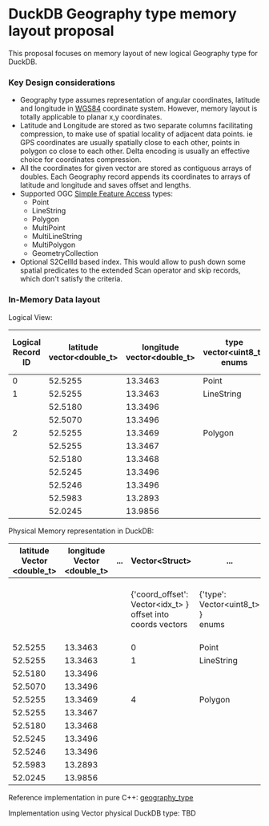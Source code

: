 # DuckDB Geography type memory layout proposal

This proposal focuses on memory layout of new logical Geography type for DuckDB.

### Key Design considerations

- Geography type assumes representation of angular coordinates, latitude and longitude in [WGS84](https://en.wikipedia.org/wiki/World_Geodetic_System) coordinate system. However, memory layout is totally applicable to planar x,y coordinates. 
- Latitude and Longitude are stored as two separate columns facilitating compression, to make use of spatial locality of adjacent data points. ie GPS coordinates are usually spatially close to each other, points in polygon co close to each other. Delta encoding is usually an effective choice for coordinates compression.
- All the coordinates for given vector are stored as contiguous arrays of doubles. Each Geography record appends its coordinates to arrays of latitude and longitude and saves offset and lengths.
- Supported OGC [Simple Feature Access](https://www.ogc.org/standards/sfa) types:
  - Point
  - LineString
  - Polygon
  - MultiPoint
  - MultiLineString
  - MultiPolygon
  - GeometryCollection
- Optional S2CellId based index. This would allow to push down some spatial predicates to the extended Scan operator and skip records, which don't satisfy the criteria.


### In-Memory Data layout

Logical View:

| Logical Record ID | latitude vector<double_t> | longitude vector<double_t> | type vector<uint8_t>  enums | lines_len vector<size_t>  "How many points?" | multi_len vector<size_t>  "How many lines?" | coll_mpolly_len vector<size_t>  "How many polygons?" | s2cellid vector<uint64_t>  optional index |
|-------------------|---------------------------|----------------------------|-----------------------------|----------------------------------------------|---------------------------------------------|------------------------------------------------------|-------------------------------------------|
| 0                 | 52.5255                   | 13.3463                    | Point                       | 1                                            |                                             |                                                      | 824687234                                 |
| 1                 | 52.5255                   | 13.3463                    | LineString                  | 3                                            |                                             |                                                      | 824687234                                 |
|                   | 52.5180                   | 13.3496                    |                             |                                              |                                             |                                                      |                                           |
|                   | 52.5070                   | 13.3496                    |                             |                                              |                                             |                                                      |                                           |
| 2                 | 52.5255                   | 13.3469                    | Polygon                     | 4                                            | 2                                           |                                                      | 824687235                                 |
|                   | 52.5255                   | 13.3467                    |                             |                                              |                                             |                                                      |                                           |
|                   | 52.5180                   | 13.3468                    |                             |                                              |                                             |                                                      |                                           |
|                   | 52.5245                   | 13.3496                    |                             |                                              |                                             |                                                      |                                           |
|                   | 52.5246                   | 13.3496                    |                             | 3                                            |                                             |                                                      |                                           |
|                   | 52.5983                   | 13.2893                    |                             |                                              |                                             |                                                      |                                           |
|                   | 52.0245                   | 13.9856                    |                             |                                              |                                             |                                                      |                                           |


Physical Memory representation in DuckDB:

| latitude Vector <double_t> | longitude Vector <double_t> | ... | Vector\<Struct\>                                                 | ...                                   | ...                                                 | ...                                                 | ...                                                         | ...                                                 |
|----------------------------|-----------------------------|-----|------------------------------------------------------------------|---------------------------------------|-----------------------------------------------------|-----------------------------------------------------|-------------------------------------------------------------|-----------------------------------------------------|
|                            |                             |     | {'coord_offset': Vector<idx_t> }<br/> offset into coords vectors | {'type': Vector<uint8_t> }<br/> enums | {'lines_len': List<idx_t> }<br/> "How many points?" | {'multi_len': <List<idx_t> }<br/> "How many lines?" | {'coll_mpolly_len': List<idx_t> }<br/> "How many polygons?" | {'s2cellid': Vector<uint64_t> }<br/> optional index |
| 52.5255                    | 13.3463                     |     | 0                                                                | Point                                 | 1                                                   |                                                     |                                                             | 824687234                                           |
| 52.5255                    | 13.3463                     |     | 1                                                                | LineString                            | 3                                                   |                                                     |                                                             | 824687234                                           |
| 52.5180                    | 13.3496                     |     |                                                                  |                                       |                                                     |                                                     |                                                             |                                                     |
| 52.5070                    | 13.3496                     |     |                                                                  |                                       |                                                     |                                                     |                                                             |                                                     |
| 52.5255                    | 13.3469                     |     | 4                                                                | Polygon                               | 4                                                   | 2                                                   |                                                             | 824687235                                           |
| 52.5255                    | 13.3467                     |     |                                                                  |                                       |                                                     |                                                     |                                                             |                                                     |
| 52.5180                    | 13.3468                     |     |                                                                  |                                       |                                                     |                                                     |                                                             |                                                     |
| 52.5245                    | 13.3496                     |     |                                                                  |                                       |                                                     |                                                     |                                                             |                                                     |
| 52.5246                    | 13.3496                     |     |                                                                  |                                       | 3                                                   |                                                     |                                                             |                                                     |
| 52.5983                    | 13.2893                     |     |                                                                  |                                       |                                                     |                                                     |                                                             |                                                     |
| 52.0245                    | 13.9856                     |     |                                                                  |                                       |                                                     |                                                     |                                                             |                                                     |

Reference implementation in pure C++:
[geography_type](https://github.com/dmitrykoval/duckdb/blob/dkoval.spatial/src/include/duckdb/common/types/geography_type.hpp)

Implementation using Vector<STRUCT> physical DuckDB type:
TBD